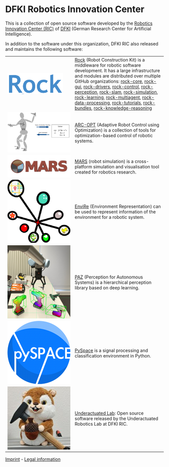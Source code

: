 # DFKI Robotics Innovation Center

This is a collection of open source software developed by the
[Robotics Innovation Center (RIC)](https://robotik.dfki-bremen.de/en/startpage.html) of [DFKI](https://github.com/dfki) (German Research Center for Artificial Intelligence).

In addition to the software under this organization, DFKI RIC also released
and maintains the following software:

<table cellpadding="0" cellspacing="0" width="100%" border="0">
    <tr>
        <td width="200px"><img src="rock.png"/></td>
        <td><a href="https://rock-robotics.org">Rock</a> (Robot Construction Kit) is a middleware for robotic software development. It has a large infrastructure and modules are distributed over multiple GitHub organizations: 
  <a href="https://github.com/rock-core">rock-core</a>,
  <a href="https://github.com/rock-gui">rock-gui</a>,
  <a href="https://github.com/rock-drivers">rock-drivers</a>,
  <a href="https://github.com/rock-control">rock-control</a>,
  <a href="https://github.com/rock-perception">rock-perception</a>,
  <a href="https://github.com/rock-slam">rock-slam</a>,
  <a href="https://github.com/rock-planning>rock-planning</a>,
  <a href="https://github.com/rock-simulation">rock-simulation</a>,
  <a href="https://github.com/rock-learning">rock-learning</a>,
  <a href="https://github.com/rock-multiagent">rock-multiagent</a>,
  <a href="https://github.com/rock-data-processing">rock-data-processing</a>,
  <a href="https://github.com/rock-tutorials">rock-tutorials</a>,
  <a href="https://github.com/rock-bundles">rock-bundles</a>,
  <a href="https://github.com/rock-knowledge-reasoning/">rock-knowledge-reasoning</a></td>
    </tr>
    <tr>
        <td width="200px"><img src="arc-opt.svg"/></td>
        <td><a href="https://github.com/ARC-OPT">ARC-OPT</a> (Adaptive Robot Control using Optimization) is a collection of tools for optimization-based control of robotic systems.</td>
    </tr>
    <tr>
        <td width="200px"><img src="mars.png"/></td>
        <td><a href="https://rock-simulation.github.io/mars/">MARS</a> (robot simulation) is a cross-platform simulation and visualisation tool created for robotics research.</td>
    </tr>
    <tr>
        <td width="200px"><img src="envire.png"/></td>
        <td><a href="https://github.com/envire">EnviRe</a> (Environment Representation) can be used to represent information of the environment for a robotic system.</td>
    </tr>
    <tr>
        <td width="200px"><img src="paz.jpg"/></td>
        <td><a href="https://github.com/oarriaga/paz">PAZ</a> (Perception for Autonomous Systems) is a hierarchical perception library based on deep learning.</td>
    </tr>
    <tr>
        <td width="200px"><img src="pyspace.png"/></td>
        <td><a href="http://pyspace.github.io/pyspace/">PySpace</a> is a signal processing and classification environment in Python.</td>
    </tr>
    <tr>
        <td width="200px"><img src="underactuated.jpeg"/></td>
        <td><a href="https://github.com/dfki-ric-underactuated-lab">Underactuated Lab</a>: Open source software released by the Underactuated Robotics Lab at DFKI RIC.</td>
    </tr>
</table>

[Imprint](https://dfki-ric.github.io/Imprint/) - [Legal information](https://robotik.dfki-bremen.de/en/legal-information.html)
